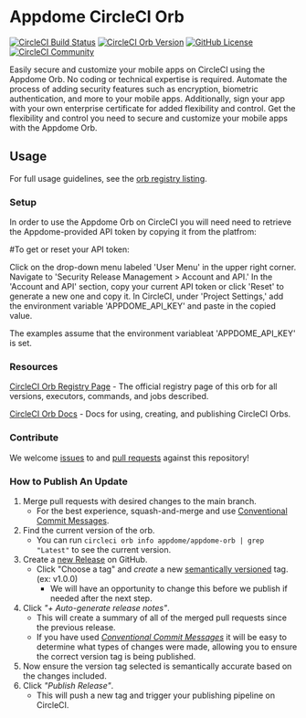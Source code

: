 # Appdome CircleCI Orb


[![CircleCI Build Status](https://circleci.com/gh/Appdome/appdome-orb.svg?style=shield "CircleCI Build Status")](https://circleci.com/gh/Appdome/appdome-orb) [![CircleCI Orb Version](https://badges.circleci.com/orbs/appdome/appdome-orb.svg)](https://circleci.com/orbs/registry/orb/appdome/appdome-orb) [![GitHub License](https://img.shields.io/badge/license-MIT-lightgrey.svg)](https://raw.githubusercontent.com/Appdome/appdome-orb/master/LICENSE) [![CircleCI Community](https://img.shields.io/badge/community-CircleCI%20Discuss-343434.svg)](https://discuss.circleci.com/c/ecosystem/orbs)



Easily secure and customize your mobile apps on CircleCI using the Appdome Orb. No coding or technical expertise is required. Automate the process of adding security features such as encryption, biometric authentication, and more to your mobile apps. Additionally, sign your app with your own enterprise certificate for added flexibility and control. Get the flexibility and control you need to secure and customize your mobile apps with the Appdome Orb.


## Usage

For full usage guidelines, see the [orb registry listing](https://circleci.com/developer/orbs/orb/appdome/appdome-orb).

### Setup

In order to use the Appdome Orb on CircleCI you will need need to retrieve the Appdome-provided API token by copying it from the platfrom:

#To get or reset your API token:

Click on the drop-down menu labeled 'User Menu' in the upper right corner. Navigate to 'Security Release Management > Account and API.' In the 'Account and API' section, copy your current API token or click 'Reset' to generate a new one and copy it. In CircleCI, under 'Project Settings,' add the environment variable 'APPDOME_API_KEY' and paste in the copied value.

The examples assume that the environment variableat 'APPDOME_API_KEY' is set.

### Resources

[CircleCI Orb Registry Page](https://circleci.com/orbs/registry/orb/appdome/appdome-orb) - The official registry page of this orb for all versions, executors, commands, and jobs described.

[CircleCI Orb Docs](https://circleci.com/docs/2.0/orb-intro/#section=configuration) - Docs for using, creating, and publishing CircleCI Orbs.

### Contribute

We welcome [issues](https://github.com/Appdome/appdome-orb/issues) to and [pull requests](https://github.com/Appdome/appdome-orb/pulls) against this repository!

### How to Publish An Update
1. Merge pull requests with desired changes to the main branch.
    - For the best experience, squash-and-merge and use [Conventional Commit Messages](https://conventionalcommits.org/).
2. Find the current version of the orb.
    - You can run `circleci orb info appdome/appdome-orb | grep "Latest"` to see the current version.
3. Create a [new Release](https://github.com/Appdome/appdome-orb/releases/new) on GitHub.
    - Click "Choose a tag" and _create_ a new [semantically versioned](http://semver.org/) tag. (ex: v1.0.0)
      - We will have an opportunity to change this before we publish if needed after the next step.
4.  Click _"+ Auto-generate release notes"_.
    - This will create a summary of all of the merged pull requests since the previous release.
    - If you have used _[Conventional Commit Messages](https://conventionalcommits.org/)_ it will be easy to determine what types of changes were made, allowing you to ensure the correct version tag is being published.
5. Now ensure the version tag selected is semantically accurate based on the changes included.
6. Click _"Publish Release"_.
    - This will push a new tag and trigger your publishing pipeline on CircleCI.
